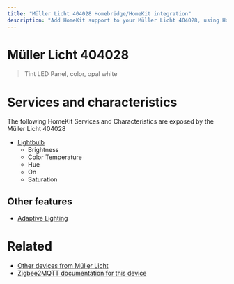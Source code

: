 ```yaml
---
title: "Müller Licht 404028 Homebridge/HomeKit integration"
description: "Add HomeKit support to your Müller Licht 404028, using Homebridge, Zigbee2MQTT and homebridge-z2m."
---
```

<!---
This file has been GENERATED using src/docgen/docgen.ts
DO NOT EDIT THIS FILE MANUALLY!
-->
# Müller Licht 404028
> Tint LED Panel, color, opal white


# Services and characteristics
The following HomeKit Services and Characteristics are exposed by
the Müller Licht 404028

* [Lightbulb](../../light.md)
  * Brightness
  * Color Temperature
  * Hue
  * On
  * Saturation

## Other features
* [Adaptive Lighting](../../light.md)

# Related
* [Other devices from Müller Licht](../index.md#muller_licht)
* [Zigbee2MQTT documentation for this device](https://www.zigbee2mqtt.io/devices/404028.html)
